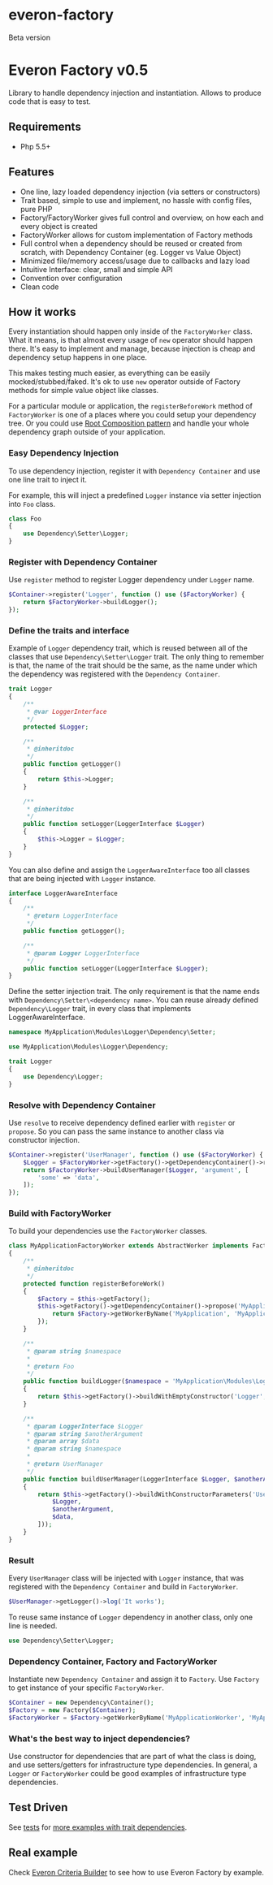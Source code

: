# everon-factory
Beta version

# Everon Factory v0.5
Library to handle dependency injection and instantiation. Allows to produce code that is easy to test.

## Requirements
* Php 5.5+

## Features
* One line, lazy loaded dependency injection (via setters or constructors)
* Trait based, simple to use and implement, no hassle with config files, pure PHP
* Factory/FactoryWorker gives full control and overview, on how each and every object is created
* FactoryWorker allows for custom implementation of Factory methods
* Full control when a dependency should be reused or created from scratch, with Dependency Container (eg. Logger vs Value Object)
* Minimized file/memory access/usage due to callbacks and lazy load
* Intuitive Interface: clear, small and simple API
* Convention over configuration
* Clean code

## How it works
Every instantiation should happen only inside of the ```FactoryWorker``` class.
What it means, is that almost every usage of ```new``` operator should happen there.
It's easy to implement and manage, because injection is cheap and dependency setup happens in one place.

This makes testing much easier, as everything can be easily mocked/stubbed/faked.
It's ok to use ```new``` operator outside of Factory methods for simple value object like classes.

For a particular module or application, the ```registerBeforeWork``` method  of ```FactoryWorker``` is one of a places where you could setup your dependency tree.
Or you could use [Root Composition pattern](http://blog.ploeh.dk/2011/07/28/CompositionRoot/) and handle your whole dependency graph outside of your application.

### Easy Dependency Injection
To use dependency injection, register it with ```Dependency Container``` and use one line trait to inject it.

For example, this will inject a predefined ```Logger``` instance via setter injection into ```Foo``` class.
```php
class Foo
{
    use Dependency\Setter\Logger;
}
```

### Register with Dependency Container
Use ```register``` method to register Logger dependency under ```Logger``` name.

```php
$Container->register('Logger', function () use ($FactoryWorker) {
    return $FactoryWorker->buildLogger();
});
```

### Define the traits and interface
Example of ```Logger``` dependency trait, which is reused between all of the classes that use ```Dependency\Setter\Logger``` trait.
The only thing to remember is that, the name of the trait should be the same,
as the name under which the dependency was registered with the ```Dependency Container```.


```php
trait Logger
{
    /**
     * @var LoggerInterface
     */
    protected $Logger;

    /**
     * @inheritdoc
     */
    public function getLogger()
    {
        return $this->Logger;
    }

    /**
     * @inheritdoc
     */
    public function setLogger(LoggerInterface $Logger)
    {
        $this->Logger = $Logger;
    }
}
```

You can also define and assign the ```LoggerAwareInterface``` too all classes that are being injected with ```Logger``` instance.
```php
interface LoggerAwareInterface
{
    /**
     * @return LoggerInterface
     */
    public function getLogger();

    /**
     * @param Logger LoggerInterface
     */
    public function setLogger(LoggerInterface $Logger);
}
```

Define the setter injection trait.
The only requirement is that the name ends with ```Dependency\Setter\<dependency name>```.
You can reuse already defined ```Dependency\Logger``` trait, in every class that implements LoggerAwareInterface.


```php
namespace MyApplication\Modules\Logger\Dependency\Setter;

use MyApplication\Modules\Logger\Dependency;

trait Logger
{
    use Dependency\Logger;
}
```


### Resolve with Dependency Container
Use ```resolve``` to receive dependency defined earlier with ```register``` or ```propose```.
So you can pass the same instance to another class via constructor injection.


```php
$Container->register('UserManager', function () use ($FactoryWorker) {
    $Logger = $FactoryWorker->getFactory()->getDependencyContainer()->resolve('Logger');
    return $FactoryWorker->buildUserManager($Logger, 'argument', [
        'some' => 'data',
    ]);
});
```

### Build with FactoryWorker
To build your dependencies use the ```FactoryWorker``` classes.


```php
class MyApplicationFactoryWorker extends AbstractWorker implements FactoryWorkerInterface
{
    /**
     * @inheritdoc
     */
    protected function registerBeforeWork()
    {
        $Factory = $this->getFactory();
        $this->getFactory()->getDependencyContainer()->propose('MyApplicationFactoryWorker', function () use ($Factory) {
            return $Factory->getWorkerByName('MyApplication', 'MyApplication\Modules\Logger\Factory');
        });
    }

    /**
     * @param string $namespace
     *
     * @return Foo
     */
    public function buildLogger($namespace = 'MyApplication\Modules\Logger')
    {
        return $this->getFactory()->buildWithEmptyConstructor('Logger', $namespace);
    }

    /**
     * @param LoggerInterface $Logger
     * @param string $anotherArgument
     * @param array $data
     * @param string $namespace
     *
     * @return UserManager
     */
    public function buildUserManager(LoggerInterface $Logger, $anotherArgument, array $data, $namespace = 'MyApplication\Modules\User')
    {
        return $this->getFactory()->buildWithConstructorParameters('UserManager', $namespace, $this->buildParameterCollection([
            $Logger,
            $anotherArgument,
            $data,
        ]));
    }
}
```

### Result
Every ```UserManager``` class will be injected with ```Logger``` instance, that was registered with the ```Dependency Container``` and build in ```FactoryWorker```.
```php
$UserManager->getLogger()->log('It works');
```

To reuse same instance of ```Logger``` dependency in another class, only one line is needed.
```php
use Dependency\Setter\Logger;
```


### Dependency Container, Factory and FactoryWorker
Instantiate new ```Dependency Container``` and assign it to ```Factory```.
Use ```Factory``` to get instance of your specific ```FactoryWorker```.


```php
$Container = new Dependency\Container();
$Factory = new Factory($Container);
$FactoryWorker = $Factory->getWorkerByName('MyApplicationWorker', 'MyApplication\Modules\Logger\Factory');
```

### What's the best way to inject dependencies?
Use constructor for dependencies that are part of what the class is doing, and use setters/getters for infrastructure type dependencies.
In general, a ```Logger``` or ```FactoryWorker``` could be good examples of infrastructure type dependencies.

## Test Driven
See [tests](https://github.com/oliwierptak/everon-factory/blob/development/tests/unit/)
for [more examples with trait dependencies](https://github.com/oliwierptak/everon-factory/tree/development/tests/unit/doubles/).

## Real example
Check [Everon Criteria Builder](https://github.com/oliwierptak/everon-criteria-builder) to see how to use Everon Factory by example.

